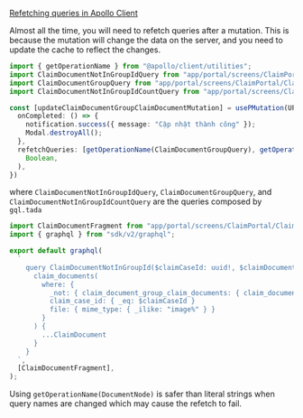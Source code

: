 [Refetching queries in Apollo Client](https://www.apollographql.com/docs/react/data/refetching/)

Almost all the time, you will need to refetch queries after a mutation. This is because the mutation will change the data on the server, and you need to update the cache to reflect the changes.

```ts
import { getOperationName } from "@apollo/client/utilities";
import ClaimDocumentNotInGroupIdQuery from "app/portal/screens/ClaimPortal/ClaimCaseScreen/screens/ClaimCaseDocumentScreen/component/AddDocumentToGroupModal/graphql/ClaimDocumentNotInGroupIdQuery";
import ClaimDocumentGroupQuery from "app/portal/screens/ClaimPortal/ClaimCaseScreen/screens/ClaimCaseDocumentScreen/component/graphql/ClaimDocumentGroupQuery";
import ClaimDocumentNotInGroupIdCountQuery from "app/portal/screens/ClaimPortal/ClaimCaseScreen/screens/ClaimCaseDocumentScreen/component/graphql/ClaimDocumentNotInGroupIdCountQuery";

const [updateClaimDocumentGroupClaimDocumentMutation] = usePMutation(UPDATE_CLAIM_DOCUMENT_GROUP_CLAIM_DOCUMENT_MUTATION, {
  onCompleted: () => {
    notification.success({ message: "Cập nhật thành công" });
    Modal.destroyAll();
  },
  refetchQueries: [getOperationName(ClaimDocumentGroupQuery), getOperationName(ClaimDocumentNotInGroupIdCountQuery), getOperationName(ClaimDocumentNotInGroupIdQuery)].filter(
    Boolean,
  ),
})
```

where `ClaimDocumentNotInGroupIdQuery`, `ClaimDocumentGroupQuery`, and `ClaimDocumentNotInGroupIdCountQuery` are the queries composed by `gql.tada`

```ts
import ClaimDocumentFragment from "app/portal/screens/ClaimPortal/ClaimCaseScreen/screens/ClaimCaseDocumentScreen/component/graphql/ClaimDocumentFragment";
import { graphql } from "sdk/v2/graphql";

export default graphql(
  `
    query ClaimDocumentNotInGroupId($claimCaseId: uuid!, $claimDocumentGroupId: uuid!) {
      claim_documents(
        where: {
          _not: { claim_document_group_claim_documents: { claim_document_group_id: { _eq: $claimDocumentGroupId } } }
          claim_case_id: { _eq: $claimCaseId }
          file: { mime_type: { _ilike: "image%" } }
        }
      ) {
        ...ClaimDocument
      }
    }
  `,
  [ClaimDocumentFragment],
);
```

Using `getOperationName(DocumentNode)` is safer than literal strings when query names are changed which may cause the refetch to fail.